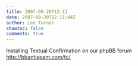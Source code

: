 ```yaml
---
title: 2007-08-20T12-11
date: 2007-08-20T12:11:44Z
author: Lee Turner
showtoc: false
comments: true
---
```


Installing Textual Confirmation on our phpBB forum http://bbantispam.com/tc/

